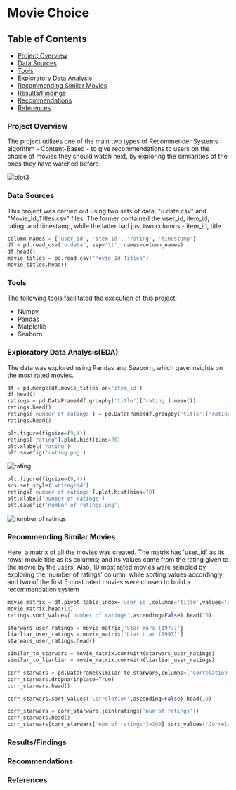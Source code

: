 # Movie Choice
## Table of Contents
- [Project Overview](#project-overview)
- [Data Sources](#data-sources)
- [Tools](#tools)
- [Exploratory Data Analysis](#exploratory-data-analysis)
- [Recommending Similar Movies](#recommending-similar-movies)
- [Results/Findings](#results/findings)
- [Recommendations](#recommendations)
- [References](#references)

### Project Overview
The project utilizes one of the main two types of Recommender Systems algorithm - Content-Based - to give recommendations to users on the choice of movies they should watch next, by exploring the similarities of the ones they have watched before.

![plot3](https://github.com/easu978/Recommender_project/assets/151114298/17445294-1858-46a7-897b-d2a48ab6085f)

### Data Sources
This project was carried out using two sets of data; "u.data.csv" and "Movie_Id_Titles.csv" files. The former contained the user_id, item_id, rating, and timestamp, while the latter had just two columns - item_id, title.
```python
column_names = ['user_id', 'item_id', 'rating', 'timestamp']
df = pd.read_csv('u.data', sep='\t', names=column_names)
df.head()
movie_titles = pd.read_csv("Movie_Id_Titles")
movie_titles.head()
```

### Tools
The following tools facilitated the execution of this project;
- Numpy
- Pandas
- Matplotlib
- Seaborn

### Exploratory Data Analysis(EDA)
The data was explored using Pandas and Seaborn, which gave insights on the most rated movies.
```python
df = pd.merge(df,movie_titles,on='item_id')
df.head()
ratings = pd.DataFrame(df.groupby('title')['rating'].mean())
ratings.head()
ratings['number of ratings'] = pd.DataFrame(df.groupby('title')['rating'].count())
ratings.head()
```
```python
plt.figure(figsize=(9,4))
ratings['rating'].plot.hist(bins=70)
plt.xlabel('rating')
plt.savefig('rating.png')
```
![rating](https://github.com/easu978/Recommender_project/assets/151114298/d8d4b0b8-f271-42b8-a4c7-1a5ec585ed1a)

```python
plt.figure(figsize=(9,4))
sns.set_style('whitegrid')
ratings['number of ratings'].plot.hist(bins=70)
plt.xlabel('number of ratings')
plt.savefig('number of ratings.png')
```
![number of ratings](https://github.com/easu978/Recommender_project/assets/151114298/a6d9c0e6-e4f7-468e-9da4-cf6002aa71cc)




### Recommending Similar Movies
Here, a matrix of all the movies was created. The matrix has 'user_id' as its rows; movie title as its columns; and its values came from the rating given to the movie by the users. Also, 10 most rated movies were sampled by exploring the 'number of ratings' column, while sorting values accordingly; and two of the first 5 most rated movies were chosen to build a recommendation system
```python
movie_matrix = df.pivot_table(index='user_id',columns='title',values='rating')
movie_matrix.head(11)
ratings.sort_values('number of ratings',ascending=False).head(10)
```
```python
starwars_user_ratings = movie_matrix['Star Wars (1977)']
liarliar_user_ratings = movie_matrix['Liar Liar (1997)']
starwars_user_ratings.head()
```
```python
similar_to_starwars = movie_matrix.corrwith(starwars_user_ratings)
similar_to_liarliar = movie_matrix.corrwith(liarliar_user_ratings)
```
```python
corr_starwars = pd.DataFrame(similar_to_starwars,columns=['Correlation'])
corr_starwars.dropna(inplace=True)
corr_starwars.head()

corr_starwars.sort_values('Correlation',ascending=False).head(10)
```
```python
corr_starwars = corr_starwars.join(ratings['num of ratings'])
corr_starwars.head()
corr_starwars[corr_starwars['num of ratings']>100].sort_values('Correlation',ascending=False).head()
```
### Results/Findings

### Recommendations

### References
